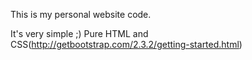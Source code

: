 This is my personal website code.

It's very simple ;) Pure HTML and CSS(http://getbootstrap.com/2.3.2/getting-started.html)
